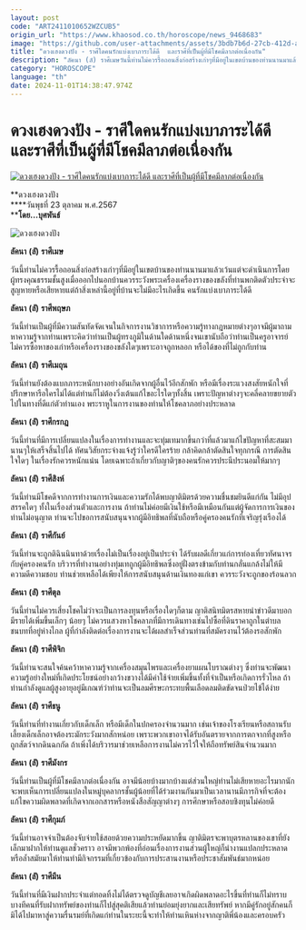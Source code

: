 ```yaml
---
layout: post
code: "ART2411010652WZCUB5"
origin_url: "https://www.khaosod.co.th/horoscope/news_9468683"
image: "https://github.com/user-attachments/assets/3bdb7b6d-27cb-412d-a715-918724802cd3"
title: "ดวงเฮงดวงปัง - ราศีใดคนรักแบ่งเบาภาระได้ดี  และราศีที่เป็นผู้ที่มีโชคมีลาภต่อเนื่องกัน"
description: "ลัคนา (ลั) ราศีเมษวันนี้ท่านไม่ควรรื้อถอนสิ่งก่อสร้างเก่าๆที่มีอยู่ในเขตบ้านของท่านนานมาแล้วเว้นแต่จะดำเนินการโดยผู้ทรงคุณธรรมชั้นสูง"
category: "HOROSCOPE"
language: "th"
date: 2024-11-01T14:38:47.974Z
---
```


# ดวงเฮงดวงปัง - ราศีใดคนรักแบ่งเบาภาระได้ดี  และราศีที่เป็นผู้ที่มีโชคมีลาภต่อเนื่องกัน

[![ดวงเฮงดวงปัง - ราศีใดคนรักแบ่งเบาภาระได้ดี  และราศีที่เป็นผู้ที่มีโชคมีลาภต่อเนื่องกัน](https://www.khaosod.co.th/wpapp/uploads/2024/10/23-วันพุธ.jpg "ดวงเฮงดวงปัง - ราศีใดคนรักแบ่งเบาภาระได้ดี  และราศีที่เป็นผู้ที่มีโชคมีลาภต่อเนื่องกัน")](https://www.khaosod.co.th/wpapp/uploads/2024/10/23-วันพุธ.jpg)

**ดวงเฮงดวงปัง  
****วันพุธที่ 23 ตุลาคม พ.ศ.2567  
****โดย…บุศพันธ์**

![ดวงเฮงดวงปัง](https://www.khaosod.co.th/wpapp/uploads/2024/10/23-wed.jpg)

**ลัคนา** **(****ลั****)** **ราศีเมษ**

วันนี้ท่านไม่ควรรื้อถอนสิ่งก่อสร้างเก่าๆที่มีอยู่ในเขตบ้านของท่านนานมาแล้วเว้นแต่จะดำเนินการโดยผู้ทรงคุณธรรมชั้นสูงเมื่อออกไปนอกบ้านควรระวังพระเครื่องเครื่องรางของขลังที่ท่านพกติดตัวประจำจะสูญหายหรือเสียหายแต่ถ้าสิ่งเหล่านี้อยู่ที่บ้านจะไม่มีอะไรเกิดขึ้น คนรักแบ่งเบาภาระได้ดี

**ลัคนา** **(****ลั****)** **ราศีพฤษภ**

วันนี้ท่านเป็นผู้ที่มีความสันทัดจัดเจนในกิจการงานวิชาการหรือความรู้ทางกฎหมายต่างๆอาจมีผู้มาถามหาความรู้จากท่านเพราะคิดว่าท่านเป็นผู้ทรงภูมิในด้านใดด้านหนึ่งจนเขานับถือว่าท่านเป็นครูอาจารย์ ไม่ควรซื้อหาของเก่าหรือเครื่องรางของขลังใดๆเพราะอาจถูกหลอก หรือได้ของที่ไม่ถูกกับท่าน

**ลัคนา** **(****ลั****)** **ราศีเมถุน**

วันนี้ท่านยังต้องแบกภาระหนักบางอย่างอันเกิดจากผู้อื่นไว้อีกสักพัก หรือมีเรื่องระแวงสงสัยหนักใจที่ปรึกษาหารือใครไม่ได้แต่ท่านก็ไม่ต้องวิ่งเต้นแก้ไขอะไรใดๆทั้งสิ้น เพราะปัญหาต่างๆจะคลี่คลายขยายตัวไปในทางที่ดีแก่ตัวท่านเอง พระราหูในการงานของท่านให้โชคลาภอย่างประหลาด

**ลัคนา** **(****ลั****)** **ราศีกรกฎ**

วันนี้ท่านที่มีการเปลี่ยนแปลงในเรื่องการทำงานและจะทุ่มเทมากขึ้นกว่าที่แล้วมาแก้ไขปัญหาที่สะสมมานานๆให้เสร็จสิ้นไปได้ ทัศนวิสัยกระจ่างแจ้งรู้ว่าใครดีใครร้าย กล้าคิดกล้าตัดสินใจทุกกรณี การตัดสินใจใดๆ ในเรื่องรักควรหนักแน่น โดยเฉพาะถ้าเกี่ยวกับญาติๆของคนรักควรประนีประนอมให้มากๆ

**ลัคนา** **(****ลั****)** **ราศีสิงห์**

วันนี้ท่านมีโชคดีจากการทำงานการเงินและความรักได้พบญาติมิตรด้วยความชื่นชมยินดีแก่กัน ไม่มีอุปสรรคใดๆ ทั้งในเรื่องส่วนตัวและการงาน ถ้าท่านไม่ค่อยมีเงินใช้หรือมีเหมือนกันแต่ผู้จัดการการเงินของท่านไม่อนุญาต ท่านจะไปขอการสนับสนุนจากผู้มีอิทธิพลที่นับถือหรือคู่ครองคนรักที่เจริญรุ่งเรืองได้

**ลัคนา** **(****ลั****)** **ราศีกันย์**

วันนี้ท่านจะถูกติฉินนินทาด้วยเรื่องไม่เป็นเรื่องอยู่เป็นประจำ ได้รับผลดีเกี่ยวแก่การท่องเที่ยวทัศนาจรกับคู่ครองคนรัก บริวารที่ทำงานอย่างทุ่มเทถูกผู้มีอิทธิพลซึ่งอยู่ฝั่งตรงข้ามกับท่านกลั่นแกล้งไม่ให้มีความดีความชอบ ท่านช่วยเหลือได้เพียงให้การสนับสนุนด้านเงินทองแก่เขา ควรระวังจะถูกของร้อนลวก

**ลัคนา** **(****ลั****)** **ราศีตุล**

วันนี้ท่านไม่ควรเสี่ยงโชคไม่ว่าจะเป็นการลงทุนหรือเรื่องใดๆก็ตาม ญาติสนิทมิตรสหายนำข่าวดีมาบอก มีรายได้เพิ่มขึ้นเล็กๆ น้อยๆ ไม่ควรแสวงหาโชคลาภที่มีการเดินทางเช่นไปซื้อที่ดินราคาถูกในตำบลชนบทที่อยู่ห่างไกล ผู้ที่กำลังติดต่อเรื่องการงานจะได้ผลสำเร็จส่วนท่านที่สมัครงานไว้ต้องรอสักพัก

**ลัคนา** **(****ลั****)** **ราศีพิจิก**

วันนี้ท่านจะสนใจค้นคว้าหาความรู้จากเครื่องสมุนไพรและเครื่องยาแผนโบราณต่างๆ ซึ่งท่านจะพัฒนาความรู้อย่างใหม่ที่เกิดประโยชน์อย่างกว้างขวางได้มีค่าใช้จ่ายเพิ่มขึ้นทั้งที่จำเป็นหรือเกิดการรั่วไหล ถ้าท่านกำลังดูแลผู้สูงอายุอยู่มีเกณฑ์ว่าท่านจะเป็นลมศีรษะกระทบพื้นเลือดลมติดขัดจนป่วยไข้ได้ง่าย

**ลัคนา** **(****ลั****)** **ราศีธนู**

วันนี้ท่านที่ทำงานเกี่ยวกับเด็กเล็ก หรือมีเด็กในปกครองจำนวนมาก เช่นเจ้าของโรงเรียนหรือสถานรับเลี้ยงเด็กเล็กอาจต้องระมักระวังมากสักหน่อย เพราะพวกเขาอาจได้รับอันตรายจากการตกจากที่สูงหรือถูกสัตว์จากดินฉกกัด ถ้าเพิ่งได้บริวารมาช่วยเหลือการงานไม่ควรไว้ใจให้ถือทรัพย์สินจำนวนมาก

**ลัคนา** **(****ลั****)** **ราศีมังกร**

วันนี้ท่านเป็นผู้ที่มีโชคมีลาภต่อเนื่องกัน อาจมีน้อยบ้างมากบ้างแต่ส่วนใหญ่ท่านไม่เสียหายอะไรมากนัก จะพบเห็นการเปลี่ยนแปลงในหมู่บุคลากรชั้นผู้น้อยที่ได้ร่วมงานกันมาเป็นเวลานานมีภารกิจที่จะต้องแก้ไขความผิดพลาดที่เกิดจากเอกสารหรือหนังสือสัญญาต่างๆ การศึกษาหรือสอบชิงทุนไม่ค่อยดี

**ลัคนา** **(****ลั****)** **ราศีกุมภ์**

วันนี้ท่านอาจจำเป็นต้องจับจ่ายใช้สอยด้วยความประหยัดมากขึ้น ญาติมิตรจะพาบุตรหลานของเขาที่ยังเล็กมาฝากให้ท่านดูแลชั่วคราว อาจมีพวกพ้องที่อ่อนเรื่องการงานส่วนผู้ใหญ่ก็นำงานแปลกประหลาดหรือล้ำสมัยมาให้ท่านทำมีกิจกรรมที่เกี่ยวข้องกับการประสานงานหรือประชาสัมพันธ์มากหน่อย

**ลัคนา** **(****ลั****)** **ราศีมีน**

วันนี้ท่านที่มีเงินฝากประจำแต่ทอดทิ้งไม่ได้ตรวจดูบัญชีเลยอาจเกิดผิดพลาดอะไรขึ้นที่ท่านก็ไม่ทราบบางทีคนที่รับฝากทรัพย์ของท่านก็ไปสู่สุคติเสียแล้วท่านย่อมยุ่งยากและเสียทรัพย์ หากมีคู่รักอยู่สักคนก็มิได้ไปมาหาสู่ความรื่นรมย์ที่เกิดแก่ท่านในระยะนี้จะทำให้ท่านเหินห่างจากญาติพี่น้องและครอบครัว